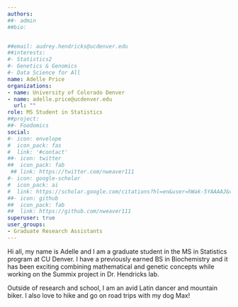 ```yaml
---
authors: 
##- admin
##bio: 


##email: audrey.hendricks@ucdenver.edu
##interests:
#- Statistics2
#- Genetics & Genomics
#- Data Science for All
name: Adelle Price
organizations:
- name: University of Colorado Denver
- name: adelle.price@ucdenver.edu
  url: ""
role: MS Student in Statistics
##project:
##- Foodomics
social:
#- icon: envelope
#  icon_pack: fas
#  link: '#contact'
##- icon: twitter
##  icon_pack: fab
 ## link: https://twitter.com/nweaver111
#- icon: google-scholar
#  icon_pack: ai
#  link: https://scholar.google.com/citations?hl=en&user=hWak-5YAAAAJ&view_op=list_works
##- icon: github
##  icon_pack: fab
##  link: https://github.com/nweaver111
superuser: true
user_groups:
- Graduate Research Assistants
---
```

Hi all, my name is Adelle and I am a graduate student in the MS in Statistics program at CU Denver. I have a previously earned BS in Biochemistry and it has been exciting combining mathematical and genetic concepts while working on the Summix project in Dr. Hendricks lab. 

Outside of research and school, I am an avid Latin dancer and mountain biker. I also love to hike and go on road trips with my dog Max!

